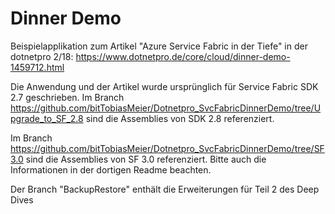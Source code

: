 # Dinner Demo
Beispielapplikation zum Artikel "Azure Service Fabric in der Tiefe" in der dotnetpro 2/18: https://www.dotnetpro.de/core/cloud/dinner-demo-1459712.html 

Die Anwendung und der Artikel wurde ursprünglich für Service Fabric SDK 2.7 geschrieben. Im Branch https://github.com/bitTobiasMeier/Dotnetpro_SvcFabricDinnerDemo/tree/Upgrade_to_SF_2.8 sind die Assemblies von SDK 2.8 referenziert.

Im Branch https://github.com/bitTobiasMeier/Dotnetpro_SvcFabricDinnerDemo/tree/SF3.0 sind die Assemblies von SF 3.0 referenziert. Bitte auch die Informationen in der dortigen Readme beachten.

Der Branch "BackupRestore" enthält die Erweiterungen für Teil 2 des Deep Dives
